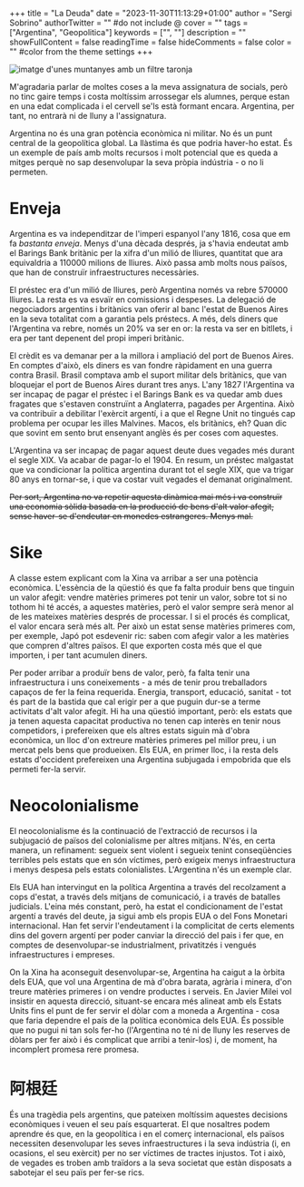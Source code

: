 +++
title = "La Deuda"
date = "2023-11-30T11:13:29+01:00"
author = "Sergi Sobrino"
authorTwitter = "" #do not include @
cover = ""
tags = ["Argentina", "Geopolitica"]
keywords = ["", ""]
description = ""
showFullContent = false
readingTime = false
hideComments = false
color = "" #color from the theme settings
+++

![imatge d'unes muntanyes amb un filtre taronja](/images/argentina.jpeg)

M'agradaria parlar de moltes coses a la meva assignatura de socials, però no tinc gaire temps i costa moltíssim arrossegar els alumnes, perque estan en una edat complicada i el cervell se'ls està formant encara. Argentina, per tant, no entrarà ni de lluny a l'assignatura.

Argentina no és una gran potència econòmica ni militar. No és un punt central de la geopolítica global. La llàstima és que podria haver-ho estat. És un exemple de país amb molts recursos i molt potencial que es queda a mitges perquè no sap desenvolupar la seva pròpia indústria - o no li permeten. 

# Enveja

Argentina es va independitzar de l'imperi espanyol l'any 1816, cosa que em fa *bastanta enveja*. Menys d'una dècada després, ja s'havia endeutat amb el Barings Bank britànic per la xifra d'un milió de lliures, quantitat que ara equivaldria a 110000 milions de lliures. Això passa amb molts nous països, que han de construïr infraestructures necessàries.

El préstec era d'un milió de lliures, però Argentina només va rebre 570000 lliures. La resta es va esvaïr en comissions i despeses. La delegació de negociadors argentins i britànics van oferir al banc l'estat de Buenos Aires en la seva totalitat com a garantia pels préstecs. A més, dels diners que l'Argentina va rebre, només un 20% va ser en or: la resta va ser en bitllets, i era per tant depenent del propi imperi britànic. 

El crèdit es va demanar per a la millora i ampliació del port de Buenos Aires. En comptes d'això, els diners es van fondre ràpidament en una guerra contra Brasil. Brasil comptava amb el suport militar dels britànics, que van bloquejar el port de Buenos Aires durant tres anys. L'any 1827 l'Argentina va ser incapaç de pagar el préstec i el Barings Bank es va quedar amb dues fragates que s'estaven construïnt a Anglaterra, pagades per Argentina. Això va contribuïr a debilitar l'exèrcit argentí, i a que el Regne Unit no tingués cap problema per ocupar les illes Malvines. Macos, els britànics, eh? Quan dic que sovint em sento brut ensenyant anglès és per coses com aquestes. 

L'Argentina va ser incapaç de pagar aquest deute dues vegades més durant el segle XIX. Va acabar de pagar-lo el 1904. En resum, un préstec malgastat que va condicionar la política argentina durant tot el segle XIX, que va trigar 80 anys en tornar-se, i que va costar vuit vegades el demanat originalment. 

 ~~Per sort, Argentina no va repetir aquesta dinàmica mai més i va construïr una economia sòlida basada en la producció de bens d'alt valor afegit, sense haver-se d'endeutar en monedes estrangeres. Menys mal.~~ 

# Sike

A classe estem explicant com la Xina va arribar a ser una potència econòmica. L'essència de la qüestió és que fa falta produir bens que tinguin un valor afegit: vendre matèries primeres pot tenir un valor, sobre tot si no tothom hi té accés, a aquestes matèries, però el valor sempre serà menor al de les mateixes matèries després de processar. I si el procés és complicat, el valor encara serà més alt. Per això un estat sense matèries primeres com, per exemple, Japó pot esdevenir ric: saben com afegir valor a les matèries que compren d'altres països. El que exporten costa més que el que importen, i per tant acumulen diners.

Per poder arribar a produïr bens de valor, però, fa falta tenir una infraestructura i uns coneixements - a més de tenir prou treballadors capaços de fer la feina requerida. Energia, transport, educació, sanitat - tot és part de la bastida que cal erigir per a que puguin dur-se a terme activitats d'alt valor afegit. Hi ha una qüestió important, però: els estats que ja tenen aquesta capacitat productiva no tenen cap interès en tenir nous competidors, i prefereixen que els altres estats siguin mà d'obra econòmica, un lloc d'on extreure matèries primeres pel millor preu, i un mercat pels bens que produeixen. Els EUA, en primer lloc, i la resta dels estats d'occident prefereixen una Argentina subjugada i empobrida que els permeti fer-la servir. 

# Neocolonialisme

El neocolonialisme és la continuació de l'extracció de recursos i la subjugació de països del colonialisme per altres mitjans. N'és, en certa manera, un refinament: segueix sent violent i segueix tenint conseqüències terribles pels estats que en són víctimes, però exigeix menys infraestructura i menys despesa pels estats colonialistes. L'Argentina n'és un exemple clar. 

Els EUA han intervingut en la política Argentina a través del recolzament a cops d'estat, a través dels mitjans de comunicació, i a través de batalles judicials. L'eina més constant, però, ha estat el condicionament de l'estat argentí a través del deute, ja sigui amb els propis EUA o del Fons Monetari internacional. Han fet servir l'endeutament i la complicitat de certs elements dins del govern argentí per poder canviar la direcció del pais i fer que, en comptes de desenvolupar-se industrialment, privatitzés i vengués infraestructures i empreses. 

On la Xina ha aconseguit desenvolupar-se, Argentina ha caigut a la òrbita dels EUA, que vol una Argentina de mà d'obra barata, agrària i minera, d'on treure matèries primeres i on vendre productes i serveis. En Javier Milei vol insistir en aquesta direcció, situant-se encara més alineat amb els Estats Units fins el punt de fer servir el dòlar com a moneda a Argentina - cosa que faria dependre el país de la política econòmica dels EUA. És possible que no pugui ni tan sols fer-ho (l'Argentina no té ni de lluny les reserves de dòlars per fer això i és complicat que arribi a tenir-los) i, de moment, ha incomplert promesa rere promesa. 

# 阿根廷

És una tragèdia pels argentins, que pateixen moltíssim aquestes decisions econòmiques i veuen el seu país esquarterat. El que nosaltres podem aprendre és que, en la geopolítica i en el comerç internacional, els països necessiten desenvolupar les seves infraestructures i la seva indústria (i, en ocasions, el seu exèrcit) per no ser víctimes de tractes injustos. Tot i això, de vegades es troben amb traïdors a la seva societat que estàn disposats a sabotejar el seu païs per fer-se rics. 
